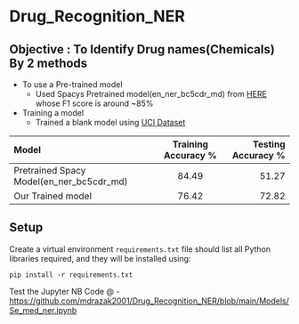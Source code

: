 # Drug_Recognition_NER
## Objective : To Identify Drug names(Chemicals) By 2 methods
   * To use a Pre-trained model
     * Used Spacys Pretrained model(en_ner_bc5cdr_md) from <a href = "https://allenai.github.io/scispacy/"> HERE</a> 
       whose F1 score is around ~85%
   * Training a model
      * Trained a blank model using <a href = "https://archive.ics.uci.edu/ml/datasets/Drug+Review+Dataset+%28Drugs.com%29#">UCI Dataset</a> 
   
   | Model | Training Accuracy % | Testing  Accuracy % |
| :---         |     :---:      |          ---: |
| Pretrained Spacy  Model(en_ner_bc5cdr_md)   |  84.49	     |  51.27   |
| Our Trained model     | 76.42       |  72.82     |

## Setup

Create a virtual environment  `requirements.txt` file should list all Python libraries required, and they will be installed using:

```
pip install -r requirements.txt
```
Test the Jupyter NB Code @ - https://github.com/mdrazak2001/Drug_Recognition_NER/blob/main/Models/Se_med_ner.ipynb

